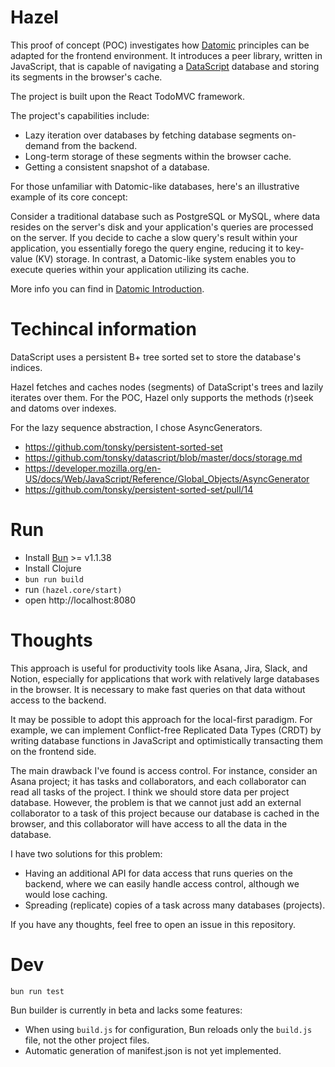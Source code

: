 # Hazel

This proof of concept (POC) investigates how [Datomic](https://www.datomic.com/) principles can be adapted for the frontend environment.
It introduces a peer library, written in JavaScript, that is capable of navigating a [DataScript](https://github.com/tonsky/datascript/) database and storing its segments in the browser's cache.

The project is built upon the React TodoMVC framework.

The project's capabilities include:

- Lazy iteration over databases by fetching database segments on-demand from the backend.
- Long-term storage of these segments within the browser cache.
- Getting a consistent snapshot of a database.

For those unfamiliar with Datomic-like databases, here's an illustrative example of its core concept:

Consider a traditional database such as PostgreSQL or MySQL,
where data resides on the server's disk and your application's queries are processed on the server.
If you decide to cache a slow query's result within your application,
you essentially forego the query engine, reducing it to key-value (KV) storage.
In contrast, a Datomic-like system enables you to execute queries within your application utilizing its cache.

More info you can find in [Datomic Introduction](https://docs.datomic.com/datomic-overview.html).

# Techincal information

DataScript uses a persistent B+ tree sorted set to store the database's indices.

Hazel fetches and caches nodes (segments) of DataScript's trees and lazily iterates over them.
For the POC, Hazel only supports the methods (r)seek and datoms over indexes.

For the lazy sequence abstraction, I chose AsyncGenerators.

+ https://github.com/tonsky/persistent-sorted-set
+ https://github.com/tonsky/datascript/blob/master/docs/storage.md
+ https://developer.mozilla.org/en-US/docs/Web/JavaScript/Reference/Global_Objects/AsyncGenerator
+ https://github.com/tonsky/persistent-sorted-set/pull/14

# Run

+ Install [Bun](https://bun.sh/) >= v1.1.38
+ Install Clojure
+ `bun run build`
+ run `(hazel.core/start)`
+ open http://localhost:8080

# Thoughts

This approach is useful for productivity tools like Asana, Jira, Slack, and Notion,
especially for applications that work with relatively large databases in the browser.
It is necessary to make fast queries on that data without access to the backend.

It may be possible to adopt this approach for the local-first paradigm.
For example, we can implement Conflict-free Replicated Data Types (CRDT) by writing database functions in JavaScript and optimistically transacting them on the frontend side.

The main drawback I've found is access control.
For instance, consider an Asana project; it has tasks and collaborators, and each collaborator can read all tasks of the project.
I think we should store data per project database.
However, the problem is that we cannot just add an external collaborator to a task of this project
because our database is cached in the browser, and this collaborator will have access to all the data in the database.

I have two solutions for this problem:

+ Having an additional API for data access that runs queries on the backend, where we can easily handle access control, although we would lose caching.
+ Spreading (replicate) copies of a task across many databases (projects).

If you have any thoughts, feel free to open an issue in this repository.

# Dev

```
bun run test
```

Bun builder is currently in beta and lacks some features:

+ When using `build.js` for configuration, Bun reloads only the `build.js` file, not the other project files.
+ Automatic generation of manifest.json is not yet implemented.
